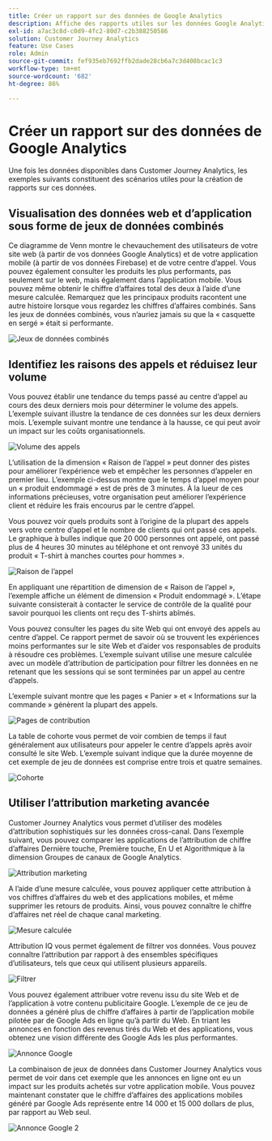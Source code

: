 ```yaml
---
title: Créer un rapport sur des données de Google Analytics
description: Affiche des rapports utiles sur les données Google Analytics dans Customer Journey Analytics
exl-id: a7ac3c8d-c0d9-4fc2-80d7-c2b388250586
solution: Customer Journey Analytics
feature: Use Cases
role: Admin
source-git-commit: fef935eb7692ffb2dade28cb6a7c3d408bcac1c3
workflow-type: tm+mt
source-wordcount: '682'
ht-degree: 86%

---
```


# Créer un rapport sur des données de Google Analytics

Une fois les données disponibles dans Customer Journey Analytics, les exemples suivants constituent des scénarios utiles pour la création de rapports sur ces données.

## Visualisation des données web et dʼapplication sous forme de jeux de données combinés

Ce diagramme de Venn montre le chevauchement des utilisateurs de votre site web (à partir de vos données Google Analytics) et de votre application mobile (à partir de vos données Firebase) et de votre centre dʼappel. Vous pouvez également consulter les produits les plus performants, pas seulement sur le web, mais également dans lʼapplication mobile. Vous pouvez même obtenir le chiffre dʼaffaires total des deux à lʼaide dʼune mesure calculée. Remarquez que les principaux produits racontent une autre histoire lorsque vous regardez les chiffres dʼaffaires combinés. Sans les jeux de données combinés, vous nʼauriez jamais su que la « casquette en sergé » était si performante.

![Jeux de données combinés](../../assets/combined-datasets.png)

## Identifiez les raisons des appels et réduisez leur volume

Vous pouvez établir une tendance du temps passé au centre d’appel au cours des deux derniers mois pour déterminer le volume des appels. L’exemple suivant illustre la tendance de ces données sur les deux derniers mois. L’exemple suivant montre une tendance à la hausse, ce qui peut avoir un impact sur les coûts organisationnels.

![Volume des appels](../../assets/call-volume.png)

L’utilisation de la dimension « Raison de l’appel » peut donner des pistes pour améliorer l’expérience web et empêcher les personnes d’appeler en premier lieu. L’exemple ci-dessus montre que le temps d’appel moyen pour un « produit endommagé » est de près de 3 minutes. À la lueur de ces informations précieuses, votre organisation peut améliorer l’expérience client et réduire les frais encourus par le centre d’appel.

Vous pouvez voir quels produits sont à l’origine de la plupart des appels vers votre centre d’appel et le nombre de clients qui ont passé ces appels. Le graphique à bulles indique que 20 000 personnes ont appelé, ont passé plus de 4 heures 30 minutes au téléphone et ont renvoyé 33 unités du produit « T-shirt à manches courtes pour hommes ».

![Raison de lʼappel](../../assets/call-reason.png)

En appliquant une répartition de dimension de « Raison de l’appel », l’exemple affiche un élément de dimension « Produit endommagé ». Lʼétape suivante consisterait à contacter le service de contrôle de la qualité pour savoir pourquoi les clients ont reçu des T-shirts abîmés.

Vous pouvez consulter les pages du site Web qui ont envoyé des appels au centre d’appel. Ce rapport permet de savoir où se trouvent les expériences moins performantes sur le site Web et dʼaider vos responsables de produits à résoudre ces problèmes. L’exemple suivant utilise une mesure calculée avec un modèle d’attribution de participation pour filtrer les données en ne retenant que les sessions qui se sont terminées par un appel au centre d’appels.

L’exemple suivant montre que les pages « Panier » et « Informations sur la commande » génèrent la plupart des appels.

![Pages de contribution](../../assets/contributing-pages.png)

La table de cohorte vous permet de voir combien de temps il faut généralement aux utilisateurs pour appeler le centre d’appels après avoir consulté le site Web. L’exemple suivant indique que la durée moyenne de cet exemple de jeu de données est comprise entre trois et quatre semaines.

![Cohorte](../../assets/cohort.png)

## Utiliser lʼattribution marketing avancée

Customer Journey Analytics vous permet d’utiliser des modèles d’attribution sophistiqués sur les données cross-canal. Dans lʼexemple suivant, vous pouvez comparer les applications de lʼattribution de chiffre dʼaffaires Dernière touche, Première touche, En U et Algorithmique à la dimension Groupes de canaux de Google Analytics.

![Attribution marketing](../../assets/mktg-attribution.png)

A lʼaide dʼune mesure calculée, vous pouvez appliquer cette attribution à vos chiffres dʼaffaires du web et des applications mobiles, et même supprimer les retours de produits. Ainsi, vous pouvez connaître le chiffre dʼaffaires net réel de chaque canal marketing.

![Mesure calculée](../../assets/calc-metric.png)

Attribution IQ vous permet également de filtrer vos données. Vous pouvez connaître lʼattribution par rapport à des ensembles spécifiques dʼutilisateurs, tels que ceux qui utilisent plusieurs appareils.

![Filtrer](../../assets/filter.png)

Vous pouvez également attribuer votre revenu issu du site Web et de l’application à votre contenu publicitaire Google. L’exemple de ce jeu de données a généré plus de chiffre d’affaires à partir de l’application mobile pilotée par de Google Ads en ligne qu’à partir du Web. En triant les annonces en fonction des revenus tirés du Web et des applications, vous obtenez une vision différente des Google Ads les plus performantes.

![Annonce Google](../../assets/google-ad.png)

La combinaison de jeux de données dans Customer Journey Analytics vous permet de voir dans cet exemple que les annonces en ligne ont eu un impact sur les produits achetés sur votre application mobile. Vous pouvez maintenant constater que le chiffre d’affaires des applications mobiles généré par Google Ads représente entre 14 000 et 15 000 dollars de plus, par rapport au Web seul.

![Annonce Google 2](../../assets/google-ad2.png)
